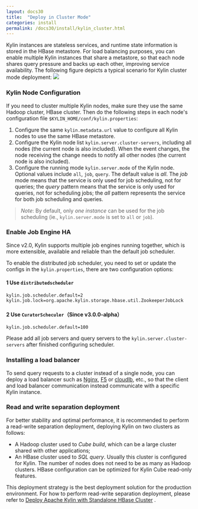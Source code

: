 ```yaml
---
layout: docs30
title:  "Deploy in Cluster Mode"
categories: install
permalink: /docs30/install/kylin_cluster.html
---
```



Kylin instances are stateless services, and runtime state information is stored in the HBase metastore. For load balancing purposes, you can enable multiple Kylin instances that share a metastore, so that each node shares query pressure and backs up each other, improving service availability. The following figure depicts a typical scenario for Kylin cluster mode deployment:
![](/images/install/kylin_server_modes.png)



### Kylin Node Configuration

If you need to cluster multiple Kylin nodes, make sure they use the same Hadoop cluster, HBase cluster. Then do the following steps in each node's configuration file `$KYLIN_HOME/conf/kylin.properties`:

1. Configure the same `kylin.metadata.url` value to configure all Kylin nodes to use the same HBase metastore.
2. Configure the Kylin node list `kylin.server.cluster-servers`, including all nodes (the current node is also included). When the event changes, the node receiving the change needs to notify all other nodes (the current node is also included).
3. Configure the running mode `kylin.server.mode` of the Kylin node. Optional values include `all`, `job`, `query`. The default value is *all*.
The *job* mode means that the service is only used for job scheduling, not for queries; the *query* pattern means that the service is only used for queries, not for scheduling jobs; the *all* pattern represents the service for both job scheduling and queries.

> *Note*:  By default, only *one instance* can be used for the job scheduling (ie., `kylin.server.mode` is set to `all` or `job`).



### Enable Job Engine HA

Since v2.0, Kylin supports multiple job engines running together, which is more extensible, available and reliable than the default job scheduler.

To enable the distributed job scheduler, you need to set or update the configs in the `kylin.properties`, there are two configuration options:

#### 1 Use `distributedscheduler`

```properties
kylin.job.scheduler.default=2
kylin.job.lock=org.apache.kylin.storage.hbase.util.ZookeeperJobLock
```

#### 2 Use `CuratorScheculer`（Since v3.0.0-alpha）

```properties
kylin.job.scheduler.default=100
```

Please add all job servers and query servers to the `kylin.server.cluster-servers` after finished configuring scheduler.



### Installing a load balancer

To send query requests to a cluster instead of a single node, you can deploy a load balancer such as [Nginx](http://nginx.org/en/), [F5](https://www.f5.com/) or [cloudlb](https://rubygems.org/gems/cloudlb/), etc., so that the client and load balancer communication instead communicate with a specific Kylin instance.



### Read and write separation deployment

For better stability and optimal performance, it is recommended to perform a read-write separation deployment, deploying Kylin on two clusters as follows:

* A Hadoop cluster used to *Cube build*, which can be a large cluster shared with other applications;
* An HBase cluster used to *SQL query*. Usually this cluster is configured for Kylin. The number of nodes does not need to be as many as Hadoop clusters. HBase configuration can be optimized for Kylin Cube read-only features.

This deployment strategy is the best deployment solution for the production environment. For how to perform read-write separation deployment, please refer to [Deploy Apache Kylin with Standalone HBase Cluster](/blog/2016/06/10/standalone-hbase-cluster/) .